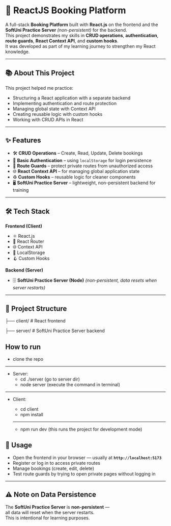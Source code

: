 # 📌 ReactJS Booking Platform

A full-stack **Booking Platform** built with **React.js** on the frontend and the **SoftUni Practice Server** *(non-persistent)* for the backend.  
This project demonstrates my skills in **CRUD operations**, **authentication**, **route guards**, **React Context API**, and **custom hooks**.  
It was developed as part of my learning journey to strengthen my React knowledge.

---

## 📚 About This Project

This project helped me practice:

- Structuring a React application with a separate backend
- Implementing authentication and route protection
- Managing global state with Context API
- Creating reusable logic with custom hooks
- Working with CRUD APIs in React

---

## ✨ Features

- 🛠 **CRUD Operations** – Create, Read, Update, Delete bookings
- 🔐 **Basic Authentication** – using `localStorage` for login persistence
- 🚪 **Route Guards** – protect private routes from unauthorized access
- 🌐 **React Context API** – for managing global application state
- ♻ **Custom Hooks** – reusable logic for cleaner components
- 🖥 **SoftUni Practice Server** – lightweight, non-persistent backend for training

---

## 🛠 Tech Stack

**Frontend (Client)**  
- ⚛ React.js  
- 🧭 React Router  
- 🌐 Context API  
- 💾 LocalStorage  
- 🪝 Custom Hooks  

**Backend (Server)**  
- 🗄 **SoftUni Practice Server (Node)** *(non-persistent, data resets when server restarts)*

---

## 📂 Project Structure

├── client/ # React frontend 

├── server/ # SoftUni Practice Server backend


## How to run
- clone the repo

---

- Server: 
    - cd ./server (go to server dir)
    - node server (execute the command in terminal)
---
- Client:

    - cd client
    - npm install

    ---
    
    - npm run dev (this runs the project for development mode)


## 🔑 Usage

- Open the frontend in your browser — usually at **`http://localhost:5173`**
- Register or log in to access private routes
- Manage bookings (create, edit, delete)
- Test route guards by trying to open private pages without logging in

---


## ⚠ Note on Data Persistence

The **SoftUni Practice Server** is **non-persistent** —  
all data will reset when the server restarts.  
This is intentional for learning purposes.



